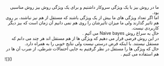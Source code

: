 <div dir="rtl">
ما در روش بیز با یک ویژگی سروکار داشتیم و برای یک ویژگی روش بیز روش مناسبی بود.
<br/>
اما اگر تعداد ویژگی های ما بیش از یک ویژگی باشند که مستقل از هم نیز نباشند،
بر روی هم تاثیر گذارند ولی ما میزان تاثیرشان را روی هم نمی دانیم آن زمان است که بیز دیگر کاربردی نیست.
<br/>
حال به سراغ روش Naive bayes می آئیم .
<br/>
در این روش فرضی قرار می دهیم که ویژگی ها از هم مستقل اند هر چند می دانم که مستقل نیستند. با اینکه فرض درستی نیست ولی نتایج خوبی را به همراه دارد.
<br/>
حال که ویژگی ها را مستقل در نظر گرفتیم به جایی احتمالات شرطی، از ضرب آن ها  در هم استفاده می کنیم .
</div>
![]()